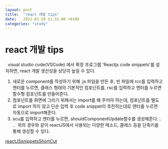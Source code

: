 ```yaml
---
layout: post
title:  "react 개발 tips"
date:   2021-03-29 11:31:00 +0100
categories: "study"
---
```


# react 개발 tips
&nbsp;
visual studio code(VSCode) 에서 확장 프로그램 'Reactjs code snippets'를 설치하면, react 개발 생산성을 상당히 높일 수 있다.

1. 새로운 component를 작성하기 위해 .js 파일을 만든 후, 빈 파일에 rcc를 입력하고 엔터를 누르면, 클래스 형태의
   기본적인 컴포넌트를, rsc를 입력하고 엔터를 누르면 함수형 컴포넌트를 만들어준다.
2. 컴포넌트를 화면에 그리기 위해서는 import를 해 주어야 하는데, 컴포넌트를 별도로 import 하지 않고 단순 입력 후
   code snippet이 추천하는대로 엔터를 누르면 자동으로 import해준다.
3. scu를 입력하고 엔터를 누르면, shouldComponentUpdate함수를 생성해준다.
.
.
.
위의 경우와 같이 reactJS에서 사용되는 다양한 메소드, 클래스 등을 단축키를 통해 생성할 수 있다.

[reactJSsnippetsShortCut](https://marketplace.visualstudio.com/items?itemName=xabikos.ReactSnippets)




